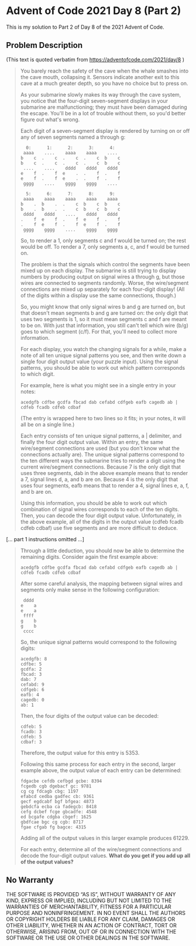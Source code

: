 # Advent of Code 2021 Day 8 (Part 2)

This is my solution to Part 2 of Day 8 of the 2021 Advent of Code.

## Problem Description
(This text is quoted verbatim from https://adventofcode.com/2021/day/8 )

> You barely reach the safety of the cave when the whale smashes into the cave mouth, collapsing it. Sensors indicate another exit to this cave at a much greater depth, so you have no choice but to press on.
> 
> As your submarine slowly makes its way through the cave system, you notice that the four-digit seven-segment displays in your submarine are malfunctioning; they must have been damaged during the escape. You'll be in a lot of trouble without them, so you'd better figure out what's wrong.
> 
> Each digit of a seven-segment display is rendered by turning on or off any of seven segments named a through g:
> 
>       0:      1:      2:      3:      4:
>      aaaa    ....    aaaa    aaaa    ....
>     b    c  .    c  .    c  .    c  b    c
>     b    c  .    c  .    c  .    c  b    c
>      ....    ....    dddd    dddd    dddd
>     e    f  .    f  e    .  .    f  .    f
>     e    f  .    f  e    .  .    f  .    f
>      gggg    ....    gggg    gggg    ....
>     
>       5:      6:      7:      8:      9:
>      aaaa    aaaa    aaaa    aaaa    aaaa
>     b    .  b    .  .    c  b    c  b    c
>     b    .  b    .  .    c  b    c  b    c
>      dddd    dddd    ....    dddd    dddd
>     .    f  e    f  .    f  e    f  .    f
>     .    f  e    f  .    f  e    f  .    f
>      gggg    gggg    ....    gggg    gggg
>     
> So, to render a 1, only segments c and f would be turned on; the rest would be off. To render a 7, only segments a, c, and f would be turned on.
> 
> The problem is that the signals which control the segments have been mixed up on each display. The submarine is still trying to display numbers by producing output on signal wires a through g, but those wires are connected to segments randomly. Worse, the wire/segment connections are mixed up separately for each four-digit display! (All of the digits within a display use the same connections, though.)
> 
> So, you might know that only signal wires b and g are turned on, but that doesn't mean segments b and g are turned on: the only digit that uses two segments is 1, so it must mean segments c and f are meant to be on. With just that information, you still can't tell which wire (b/g) goes to which segment (c/f). For that, you'll need to collect more information.
> 
> For each display, you watch the changing signals for a while, make a note of all ten unique signal patterns you see, and then write down a single four digit output value (your puzzle input). Using the signal patterns, you should be able to work out which pattern corresponds to which digit.
> 
> For example, here is what you might see in a single entry in your notes:
> 
>     acedgfb cdfbe gcdfa fbcad dab cefabd cdfgeb eafb cagedb ab |
>     cdfeb fcadb cdfeb cdbaf
> 
> (The entry is wrapped here to two lines so it fits; in your notes, it will all be on a single line.)
> 
> Each entry consists of ten unique signal patterns, a | delimiter, and finally the four digit output value. Within an entry, the same wire/segment connections are used (but you don't know what the connections actually are). The unique signal patterns correspond to the ten different ways the submarine tries to render a digit using the current wire/segment connections. Because 7 is the only digit that uses three segments, dab in the above example means that to render a 7, signal lines d, a, and b are on. Because 4 is the only digit that uses four segments, eafb means that to render a 4, signal lines e, a, f, and b are on.
> 
> Using this information, you should be able to work out which combination of signal wires corresponds to each of the ten digits. Then, you can decode the four digit output value. Unfortunately, in the above example, all of the digits in the output value (cdfeb fcadb cdfeb cdbaf) use five segments and are more difficult to deduce.
> 

[... part 1 instructions omitted ...]

> Through a little deduction, you should now be able to determine the remaining digits. Consider again the first example above:
> 
>     acedgfb cdfbe gcdfa fbcad dab cefabd cdfgeb eafb cagedb ab |
>     cdfeb fcadb cdfeb cdbaf
> 
> After some careful analysis, the mapping between signal wires and segments only make sense in the following configuration:
> 
>      dddd
>     e    a
>     e    a
>      ffff
>     g    b
>     g    b
>      cccc
> 
> So, the unique signal patterns would correspond to the following digits:
> 
>     acedgfb: 8
>     cdfbe: 5
>     gcdfa: 2
>     fbcad: 3
>     dab: 7
>     cefabd: 9
>     cdfgeb: 6
>     eafb: 4
>     cagedb: 0
>     ab: 1
> 
> Then, the four digits of the output value can be decoded:
> 
>     cdfeb: 5
>     fcadb: 3
>     cdfeb: 5
>     cdbaf: 3
> 
> Therefore, the output value for this entry is 5353.
> 
> Following this same process for each entry in the second, larger example above, the output value of each entry can be determined:
> 
>     fdgacbe cefdb cefbgd gcbe: 8394
>     fcgedb cgb dgebacf gc: 9781
>     cg cg fdcagb cbg: 1197
>     efabcd cedba gadfec cb: 9361
>     gecf egdcabf bgf bfgea: 4873
>     gebdcfa ecba ca fadegcb: 8418
>     cefg dcbef fcge gbcadfe: 4548
>     ed bcgafe cdgba cbgef: 1625
>     gbdfcae bgc cg cgb: 8717
>     fgae cfgab fg bagce: 4315
> 
> Adding all of the output values in this larger example produces 61229.
> 
> For each entry, determine all of the wire/segment connections and decode the four-digit output values. **What do you get if you add up all of the output values?**

## No Warranty

THE SOFTWARE IS PROVIDED “AS IS”, WITHOUT WARRANTY OF ANY KIND, EXPRESS OR IMPLIED, INCLUDING BUT NOT LIMITED TO THE WARRANTIES OF MERCHANTABILITY, FITNESS FOR A PARTICULAR PURPOSE AND NONINFRINGEMENT. IN NO EVENT SHALL THE AUTHORS OR COPYRIGHT HOLDERS BE LIABLE FOR ANY CLAIM, DAMAGES OR OTHER LIABILITY, WHETHER IN AN ACTION OF CONTRACT, TORT OR OTHERWISE, ARISING FROM, OUT OF OR IN CONNECTION WITH THE SOFTWARE OR THE USE OR OTHER DEALINGS IN THE SOFTWARE.